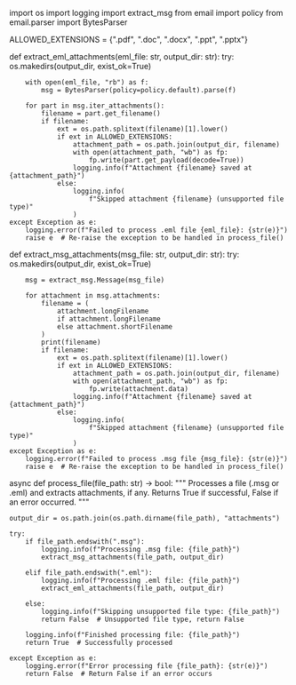 import os
import logging
import extract_msg
from email import policy
from email.parser import BytesParser

ALLOWED_EXTENSIONS = {".pdf", ".doc", ".docx", ".ppt", ".pptx"}


def extract_eml_attachments(eml_file: str, output_dir: str):
    try:
        os.makedirs(output_dir, exist_ok=True)

        with open(eml_file, "rb") as f:
            msg = BytesParser(policy=policy.default).parse(f)

        for part in msg.iter_attachments():
            filename = part.get_filename()
            if filename:
                ext = os.path.splitext(filename)[1].lower()
                if ext in ALLOWED_EXTENSIONS:
                    attachment_path = os.path.join(output_dir, filename)
                    with open(attachment_path, "wb") as fp:
                        fp.write(part.get_payload(decode=True))
                    logging.info(f"Attachment {filename} saved at {attachment_path}")
                else:
                    logging.info(
                        f"Skipped attachment {filename} (unsupported file type)"
                    )
    except Exception as e:
        logging.error(f"Failed to process .eml file {eml_file}: {str(e)}")
        raise e  # Re-raise the exception to be handled in process_file()


def extract_msg_attachments(msg_file: str, output_dir: str):
    try:
        os.makedirs(output_dir, exist_ok=True)

        msg = extract_msg.Message(msg_file)

        for attachment in msg.attachments:
            filename = (
                attachment.longFilename
                if attachment.longFilename
                else attachment.shortFilename
            )
            print(filename)
            if filename:
                ext = os.path.splitext(filename)[1].lower()
                if ext in ALLOWED_EXTENSIONS:
                    attachment_path = os.path.join(output_dir, filename)
                    with open(attachment_path, "wb") as fp:
                        fp.write(attachment.data)
                    logging.info(f"Attachment {filename} saved at {attachment_path}")
                else:
                    logging.info(
                        f"Skipped attachment {filename} (unsupported file type)"
                    )
    except Exception as e:
        logging.error(f"Failed to process .msg file {msg_file}: {str(e)}")
        raise e  # Re-raise the exception to be handled in process_file()


async def process_file(file_path: str) -> bool:
    """
    Processes a file (.msg or .eml) and extracts attachments, if any.
    Returns True if successful, False if an error occurred.
    """

    output_dir = os.path.join(os.path.dirname(file_path), "attachments")

    try:
        if file_path.endswith(".msg"):
            logging.info(f"Processing .msg file: {file_path}")
            extract_msg_attachments(file_path, output_dir)

        elif file_path.endswith(".eml"):
            logging.info(f"Processing .eml file: {file_path}")
            extract_eml_attachments(file_path, output_dir)

        else:
            logging.info(f"Skipping unsupported file type: {file_path}")
            return False  # Unsupported file type, return False

        logging.info(f"Finished processing file: {file_path}")
        return True  # Successfully processed

    except Exception as e:
        logging.error(f"Error processing file {file_path}: {str(e)}")
        return False  # Return False if an error occurs
